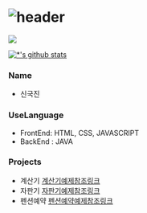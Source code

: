 # ![header](https://capsule-render.vercel.app/api?type=waving&color=timeGradient&height=280&width=100%&section=header&text=Dev%20Shin&fontSize=60&desc=I%20will%20be%20the%20best%20developer.&DescSize=14&animation=twinkling)

<image src="images/profile.jpg">

[![*'s github stats](https://github-readme-stats.vercel.app/api?username=kj-shin2)](https://github.com/kj-shin2)

### Name
- 신국진

### UseLanguage
- FrontEnd: HTML, CSS, JAVASCRIPT
- BackEnd : JAVA 

### Projects
- 계산기 [계산기예제참조링크](https://www.google.com/search?q=%EA%B3%84%EC%82%B0%EA%B8%B0&rlz=1C1CHZN_koKR1021KR1021&oq=%EA%B3%84%EC%82%B0%EA%B8%B0&aqs=chrome..69i57j0i131i433i512j0i512l5j69i61.1654j0j7&sourceid=chrome&ie=UTF-8)
- 자판기 [자판기예제참조링크](https://kim-coffee.tistory.com/20)
- 펜션예약 [펜션예약예제참조링크](https://hyejin283.tistory.com/116)
